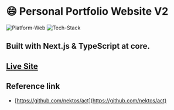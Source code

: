 # 😄 Personal Portfolio Website V2

![Platform-Web](https://img.shields.io/badge/Platform-Web%2C%20Mobile-brightgreen)
![Tech-Stack](https://img.shields.io/badge/Tech%20Stack-Nextjs%2C%20TypeScript%2C%20SCSS%2C%20GraphQL%2C%20GraphCMS%2C%20Emailjs-9cf)

## Built with Next.js & TypeScript at core.

## [Live Site](https://himankash.com)

## Reference link
- [https://github.com/nektos/act](https://github.com/nektos/act)
